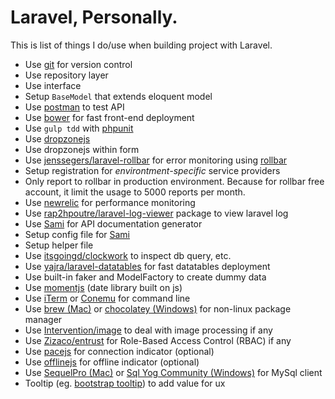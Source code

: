 # Laravel, Personally.

This is list of things I do/use when building project with Laravel.

- Use [git](https://git-scm.com) for version control
- Use repository layer
- Use interface
- Setup `BaseModel` that extends eloquent model
- Use [postman](https://www.getpostman.com) to test API
- Use [bower](http://bower.io) for fast front-end deployment
- Use `gulp tdd` with [phpunit](https://phpunit.de)
- Use [dropzonejs](http://www.dropzonejs.com)
- Use dropzonejs within form
- Use [jenssegers/laravel-rollbar](https://github.com/jenssegers/laravel-rollbar) for error monitoring using [rollbar](https://rollbar.com)
- Setup registration for *environtment-specific* service providers
- Only report to rollbar in production environment. Because for rollbar free account, it limit the usage to 5000 reports per month.
- Use [newrelic](http://newrelic.com) for performance monitoring
- Use [rap2hpoutre/laravel-log-viewer](https://github.com/rap2hpoutre/laravel-log-viewer) package to view laravel log
- Use [Sami](https://github.com/FriendsOfPHP/Sami) for API documentation generator
- Setup config file for [Sami](https://github.com/FriendsOfPHP/Sami)
- Setup helper file
- Use [itsgoingd/clockwork](https://github.com/itsgoingd/clockwork) to inspect db query, etc.
- Use [yajra/laravel-datatables](https://github.com/yajra/laravel-datatables) for fast datatables deployment
- Use built-in faker and ModelFactory to create dummy data
- Use [momentjs](http://momentjs.com) (date library built on js)
- Use [iTerm](https://www.iterm2.com) or [Conemu](https://conemu.github.io) for command line
- Use [brew (Mac)](http://brew.sh) or [chocolatey (Windows)](https://chocolatey.org) for non-linux package manager
- Use [Intervention/image](https://github.com/Intervention/image) to deal with image processing if any
- Use [Zizaco/entrust](https://github.com/Zizaco/entrust) for Role-Based Access Control (RBAC) if any
- Use [pacejs](http://github.hubspot.com/pace/docs/welcome/) for connection indicator (optional)
- Use [offlinejs](http://github.hubspot.com/offline/docs/welcome/) for offline indicator (optional)
- Use [SequelPro (Mac)](http://www.sequelpro.com) or [Sql Yog Community (Windows)](https://github.com/webyog/sqlyog-community/wiki/Downloads) for MySql client
- Tooltip (eg. [bootstrap tooltip](http://getbootstrap.com/javascript/#tooltips)) to add value for ux